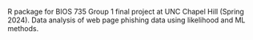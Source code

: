 R package for BIOS 735 Group 1 final project at UNC Chapel Hill (Spring 2024). Data analysis of web page phishing data using likelihood and ML methods.
